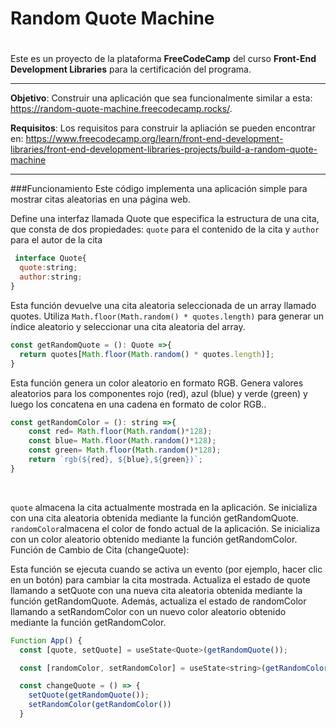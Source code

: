 # Random Quote Machine
# 
Este es un proyecto de la plataforma **FreeCodeCamp** del curso **Front-End Development Libraries** para la certificación del programa.


------------

**Objetivo**: Construir una aplicación que sea funcionalmente similar a esta: https://random-quote-machine.freecodecamp.rocks/.

**Requisitos**: Los requisitos para construir la apliación se pueden encontrar en:
https://www.freecodecamp.org/learn/front-end-development-libraries/front-end-development-libraries-projects/build-a-random-quote-machine

-------------
###Funcionamiento
Este código implementa una aplicación simple para mostrar citas aleatorias en una página web. <br>

Define una interfaz llamada Quote que especifica la estructura de una cita, que consta de dos propiedades: `quote` para el contenido de la cita y `author` para el autor de la cita

```javascript
 interface Quote{
  quote:string;
  author:string;
}
```

Esta función devuelve una cita aleatoria seleccionada de un array llamado quotes. Utiliza `Math.floor(Math.random() * quotes.length)` para generar un índice aleatorio y seleccionar una cita aleatoria del array.
```javascript
const getRandomQuote = (): Quote =>{
  return quotes[Math.floor(Math.random() * quotes.length)];
}
```

Esta función genera un color aleatorio en formato RGB. Genera valores aleatorios para los componentes rojo (red), azul (blue) y verde (green) y luego los concatena en una cadena en formato de color RGB..
```javascript
const getRandomColor = (): string =>{
 	const red= Math.floor(Math.random()*128);
 	const blue= Math.floor(Math.random()*128);
 	const green= Math.floor(Math.random()*128);
 	return `rgb(${red}, ${blue},${green})`;
}
```
<br>

`quote` almacena la cita actualmente mostrada en la aplicación. Se inicializa con una cita aleatoria obtenida mediante la función getRandomQuote.
`randomColor`almacena el color de fondo actual de la aplicación. Se inicializa con un color aleatorio obtenido mediante la función getRandomColor.
Función de Cambio de Cita (changeQuote):

Esta función se ejecuta cuando se activa un evento (por ejemplo, hacer clic en un botón) para cambiar la cita mostrada. Actualiza el estado de quote llamando a setQuote con una nueva cita aleatoria obtenida mediante la función getRandomQuote. Además, actualiza el estado de randomColor llamando a setRandomColor con un nuevo color aleatorio obtenido mediante la función getRandomColor.
```javascript
Function App() {
  const [quote, setQuote] = useState<Quote>(getRandomQuote());

  const [randomColor, setRandomColor] = useState<string>(getRandomColor());

  const changeQuote = () => {
    setQuote(getRandomQuote());
    setRandomColor(getRandomColor())
  }
```
